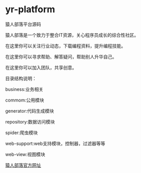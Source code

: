 # yr-platform
猿人部落平台源码

猿人部落是一个致力于整合IT资源，关心程序员成长的综合性社区。

在这里你可以关注行业动态，下载编程资料，提升编程技能。

在这里你可以寻求帮助、解答疑问，帮助别人升华自己。

在这里你可以加入团队，共享创意。

目录结构说明：

business:业务相关

commom:公用模块

generator:代码生成模块

repository:数据访问模块

spider:爬虫模块

web-support:web支持模块，控制器，过滤器等等

web-view:视图模块

<a href="http://www.yr0101.com">猿人部落官方网址</a>
    

